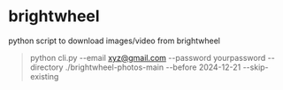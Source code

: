 # brightwheel
python script to download images/video from brightwheel
>python cli.py --email xyz@gmail.com --password yourpassword --directory ./brightwheel-photos-main --before 2024-12-21 --skip-existing
